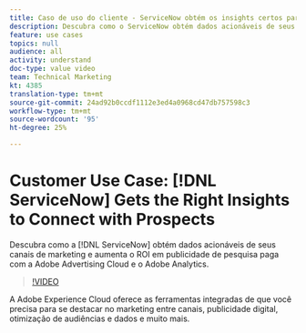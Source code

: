 ```yaml
---
title: Caso de uso do cliente - ServiceNow obtém os insights certos para se conectar com Prospectos
description: Descubra como o ServiceNow obtém dados acionáveis de seus canais de marketing e aumenta o ROI em publicidade de pesquisa paga com Adobe Advertising Cloud e Adobe Analytics.
feature: use cases
topics: null
audience: all
activity: understand
doc-type: value video
team: Technical Marketing
kt: 4385
translation-type: tm+mt
source-git-commit: 24ad92b0ccdf1112e3ed4a0968cd47db757598c3
workflow-type: tm+mt
source-wordcount: '95'
ht-degree: 25%

---
```



# Customer Use Case: [!DNL ServiceNow] Gets the Right Insights to Connect with Prospects

Descubra como a [!DNL ServiceNow] obtém dados acionáveis de seus canais de marketing e aumenta o ROI em publicidade de pesquisa paga com a Adobe Advertising Cloud e o Adobe Analytics.

>[!VIDEO](https://video.tv.adobe.com/v/31504/?quality=12)

A Adobe Experience Cloud oferece as ferramentas integradas de que você precisa para se destacar no marketing entre canais, publicidade digital, otimização de audiências e dados e muito mais.

